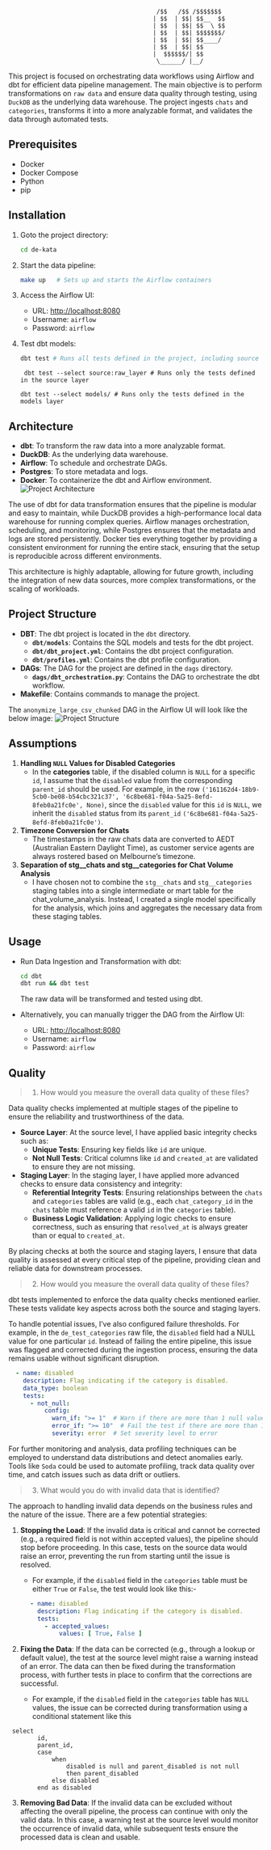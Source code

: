 ````text
                                         /$$   /$$ /$$$$$$$ 
                                        | $$  | $$| $$__  $$
                                        | $$  | $$| $$  \ $$
                                        | $$  | $$| $$$$$$$/
                                        | $$  | $$| $$____/ 
                                        | $$  | $$| $$      
                                        |  $$$$$$/| $$      
                                         \______/ |__/      
````


This project is focused on orchestrating data workflows using Airflow and dbt for efficient data pipeline management. The main objective is to perform transformations on `raw data` and ensure data quality through testing, using `DuckDB` as the underlying data warehouse. The project ingests `chats` and `categories`, transforms it into a more analyzable format, and validates the data through automated tests.

## Prerequisites

- Docker
- Docker Compose
- Python
- pip

## Installation

1. Goto the project directory:
    ```sh
    cd de-kata
    ```

2. Start the data pipeline:
    ```sh
    make up   # Sets up and starts the Airflow containers
    ```

3. Access the Airflow UI:
    - URL: [http://localhost:8080](http://localhost:8080)
    - Username: `airflow`
    - Password: `airflow`

4. Test dbt models:
    ```sh
    dbt test # Runs all tests defined in the project, including source and model tests
    ```
   ```shell
    dbt test --select source:raw_layer # Runs only the tests defined in the source layer
    ```
    ```shell
    dbt test --select models/ # Runs only the tests defined in the models layer
    ```

## Architecture

- **dbt**: To transform the raw data into a more analyzable format.
- **DuckDB**: As the underlying data warehouse.
- **Airflow**: To schedule and orchestrate DAGs.
- **Postgres**: To store metadata and logs.
- **Docker**: To containerize the dbt and Airflow environment.
![Project Architecture](assets/img_1.png)

The use of dbt for data transformation ensures that the pipeline is modular and easy to maintain, while DuckDB provides a high-performance local data warehouse for running complex queries. Airflow manages orchestration, scheduling, and monitoring, while Postgres ensures that the metadata and logs are stored persistently. Docker ties everything together by providing a consistent environment for running the entire stack, ensuring that the setup is reproducible across different environments.

This architecture is highly adaptable, allowing for future growth, including the integration of new data sources, more complex transformations, or the scaling of workloads.


## Project Structure

- **DBT**: The dbt project is located in the `dbt` directory.
  - **`dbt/models`**: Contains the SQL models and tests for the dbt project.
  - **`dbt/dbt_project.yml`**: Contains the dbt project configuration.
  - **`dbt/profiles.yml`**: Contains the dbt profile configuration.
- **DAGs**: The DAG for the project are defined in the `dags` directory.
  - **`dags/dbt_orchestration.py`**: Contains the DAG to orchestrate the dbt workflow.
- **Makefile**: Contains commands to manage the project.

The `anonymize_large_csv_chunked` DAG in the Airflow UI will look like the below image:
![Project Structure](assets/img.png)

## Assumptions

1. **Handling `NULL` Values for Disabled Categories**
    - In the **categories** table, if the disabled column is `NULL` for a specific `id`, I assume that the `disabled` value from the corresponding `parent_id` should be used. For example, in the row `('161162d4-18b9-5cb0-be08-b54cbc321c37', '6c8be681-f04a-5a25-8efd-8feb0a21fc0e', None)`, since the `disabled` value for this `id` is `NULL`, we inherit the `disabled` status from its `parent_id` `('6c8be681-f04a-5a25-8efd-8feb0a21fc0e')`.
2. **Timezone Conversion for Chats**
   - The timestamps in the raw chats data are converted to AEDT (Australian Eastern Daylight Time), as customer service agents are always rostered based on Melbourne’s timezone.
3. **Separation of stg__chats and stg__categories for Chat Volume Analysis**
   - I have chosen not to combine the `stg__chats` and `stg__categories` staging tables into a single intermediate or mart table for the chat_volume_analysis. Instead, I created a single model specifically for the analysis, which joins and aggregates the necessary data from these staging tables.

## Usage

- Run Data Ingestion and Transformation with dbt:
    ```sh
    cd dbt
    dbt run && dbt test
    ```
    The raw data will be transformed and tested using dbt.

    
- Alternatively, you can manually trigger the DAG from the Airflow UI:
    - URL: [http://localhost:8080](http://localhost:8080)
    - Username: `airflow`
    - Password: `airflow`

## Quality
> 1. How would you measure the overall data quality of these files?

Data quality checks implemented at multiple stages of the pipeline to ensure the reliability and trustworthiness of the data. 
- **Source Layer**: At the source level, I have applied basic integrity checks such as:
  - **Unique Tests**: Ensuring key fields like `id` are unique.
  - **Not Null Tests**: Critical columns like `id` and `created_at` are validated to ensure they are not missing.
- **Staging Layer**: In the staging layer, I have applied more advanced checks to ensure data consistency and integrity:
  - **Referential Integrity Tests**: Ensuring relationships between the `chats` and `categories` tables are valid (e.g., each `chat_category_id` in the `chats` table must reference a valid `id` in the `categories` table).
  - **Business Logic Validation**: Applying logic checks to ensure correctness, such as ensuring that `resolved_at` is always greater than or equal to `created_at`.
   
By placing checks at both the source and staging layers, I ensure that data quality is assessed at every critical step of the pipeline, providing clean and reliable data for downstream processes.

> 2. How would you measure the overall data quality of these files?

dbt tests implemented to enforce the data quality checks mentioned earlier. These tests validate key aspects across both the source and staging layers.

To handle potential issues, I’ve also configured failure thresholds. For example, in the `de_test_categories` raw file, the `disabled` field had a NULL value for one particular `id`. Instead of failing the entire pipeline, this issue was flagged and corrected during the ingestion process, ensuring the data remains usable without significant disruption.
```yaml
  - name: disabled
    description: Flag indicating if the category is disabled.
    data_type: boolean
    tests:
      - not_null:
          config:
            warn_if: ">= 1"  # Warn if there are more than 1 null values
            error_if: ">= 10"  # Fail the test if there are more than 10 null values
            severity: error  # Set severity level to error
```

For further monitoring and analysis, data profiling techniques can be employed to understand data distributions and detect anomalies early. Tools like `Soda` could be used to automate profiling, track data quality over time, and catch issues such as data drift or outliers.

> 3. What would you do with invalid data that is identified?

The approach to handling invalid data depends on the business rules and the nature of the issue. There are a few potential strategies:

1. **Stopping the Load**: If the invalid data is critical and cannot be corrected (e.g., a required field is not within accepted values), the pipeline should stop before proceeding. In this case, tests on the source data would raise an error, preventing the run from starting until the issue is resolved.

    - For example, if the `disabled` field in the `categories` table must be either `True` or `False`, the test would look like this:- 

```yaml
      - name: disabled
        description: Flag indicating if the category is disabled.
        tests:
          - accepted_values:
              values: [ True, False ]
```
2. **Fixing the Data**: If the data can be corrected (e.g., through a lookup or default value), the test at the source level might raise a warning instead of an error. The data can then be fixed during the transformation process, with further tests in place to confirm that the corrections are successful.
    
   - For example, if the `disabled` field in the `categories` table has `NULL` values, the issue can be corrected during transformation using a conditional statement like this

```sql_fluff_config
 select
        id,
        parent_id,
        case
            when
                disabled is null and parent_disabled is not null
                then parent_disabled
            else disabled
        end as disabled

```
3. **Removing Bad Data**: If the invalid data can be excluded without affecting the overall pipeline, the process can continue with only the valid data. In this case, a warning test at the source level would monitor the occurrence of invalid data, while subsequent tests ensure the processed data is clean and usable.